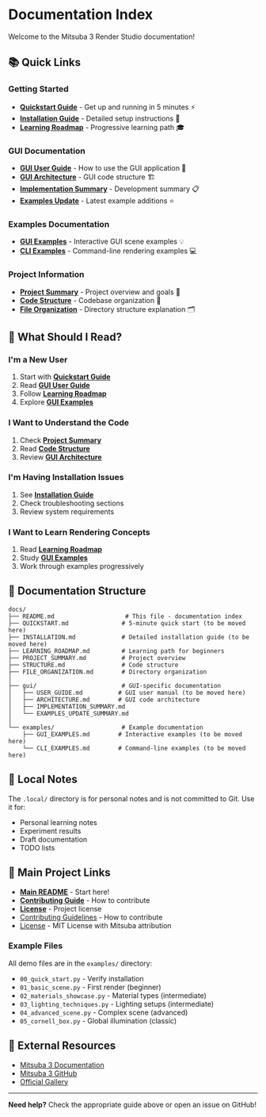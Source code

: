 # Documentation Index

Welcome to the Mitsuba 3 Render Studio documentation!

## 📚 Quick Links

### Getting Started
- **[Quickstart Guide](QUICKSTART.md)** - Get up and running in 5 minutes ⚡
- **[Installation Guide](INSTALLATION.md)** - Detailed setup instructions 🔧
- **[Learning Roadmap](LEARNING_ROADMAP.md)** - Progressive learning path 🎓

### GUI Documentation
- **[GUI User Guide](gui/USER_GUIDE.md)** - How to use the GUI application 🎨
- **[GUI Architecture](gui/ARCHITECTURE.md)** - GUI code structure 🏗️
- **[Implementation Summary](gui/IMPLEMENTATION_SUMMARY.md)** - Development summary 📋
- **[Examples Update](gui/EXAMPLES_UPDATE_SUMMARY.md)** - Latest example additions ⭐

### Examples Documentation
- **[GUI Examples](examples/GUI_EXAMPLES.md)** - Interactive GUI scene examples 💡
- **[CLI Examples](examples/CLI_EXAMPLES.md)** - Command-line rendering examples 💻

### Project Information
- **[Project Summary](PROJECT_SUMMARY.md)** - Project overview and goals 🎯
- **[Code Structure](STRUCTURE.md)** - Codebase organization 📁
- **[File Organization](FILE_ORGANIZATION.md)** - Directory structure explanation 🗂️

## 🎯 What Should I Read?

### I'm a New User
1. Start with **[Quickstart Guide](QUICKSTART.md)**
2. Read **[GUI User Guide](gui/USER_GUIDE.md)**
3. Follow **[Learning Roadmap](LEARNING_ROADMAP.md)**
4. Explore **[GUI Examples](examples/GUI_EXAMPLES.md)**

### I Want to Understand the Code
1. Check **[Project Summary](PROJECT_SUMMARY.md)**
2. Read **[Code Structure](STRUCTURE.md)**
3. Review **[GUI Architecture](gui/ARCHITECTURE.md)**

### I'm Having Installation Issues
1. See **[Installation Guide](INSTALLATION.md)**
2. Check troubleshooting sections
3. Review system requirements

### I Want to Learn Rendering Concepts
1. Read **[Learning Roadmap](LEARNING_ROADMAP.md)**
2. Study **[GUI Examples](examples/GUI_EXAMPLES.md)**
3. Work through examples progressively

## 📖 Documentation Structure

```
docs/
├── README.md                    # This file - documentation index
├── QUICKSTART.md               # 5-minute quick start (to be moved here)
├── INSTALLATION.md             # Detailed installation guide (to be moved here)
├── LEARNING_ROADMAP.md         # Learning path for beginners
├── PROJECT_SUMMARY.md          # Project overview
├── STRUCTURE.md                # Code structure
├── FILE_ORGANIZATION.md        # Directory organization
│
├── gui/                        # GUI-specific documentation
│   ├── USER_GUIDE.md          # GUI user manual (to be moved here)
│   ├── ARCHITECTURE.md        # GUI code architecture
│   ├── IMPLEMENTATION_SUMMARY.md
│   └── EXAMPLES_UPDATE_SUMMARY.md
│
└── examples/                   # Example documentation
    ├── GUI_EXAMPLES.md        # Interactive examples (to be moved here)
    └── CLI_EXAMPLES.md        # Command-line examples (to be moved here)
```

## 📁 Local Notes

The `.local/` directory is for personal notes and is not committed to Git. Use it for:
- Personal learning notes
- Experiment results  
- Draft documentation
- TODO lists

## 🔗 Main Project Links

- **[Main README](../README.md)** - Start here!
- **[Contributing Guide](../CONTRIBUTING.md)** - How to contribute
- **[License](../LICENSE)** - Project license
- [Contributing Guidelines](../CONTRIBUTING.md) - How to contribute
- [License](../LICENSE) - MIT License with Mitsuba attribution

### Example Files
All demo files are in the `examples/` directory:
- `00_quick_start.py` - Verify installation
- `01_basic_scene.py` - First render (beginner)
- `02_materials_showcase.py` - Material types (intermediate)
- `03_lighting_techniques.py` - Lighting setups (intermediate)
- `04_advanced_scene.py` - Complex scene (advanced)
- `05_cornell_box.py` - Global illumination (classic)

## 📖 External Resources

- [Mitsuba 3 Documentation](https://mitsuba.readthedocs.io/)
- [Mitsuba 3 GitHub](https://github.com/mitsuba-renderer/mitsuba3)
- [Official Gallery](https://www.mitsuba-renderer.org/gallery.html)

---

**Need help?** Check the appropriate guide above or open an issue on GitHub!
